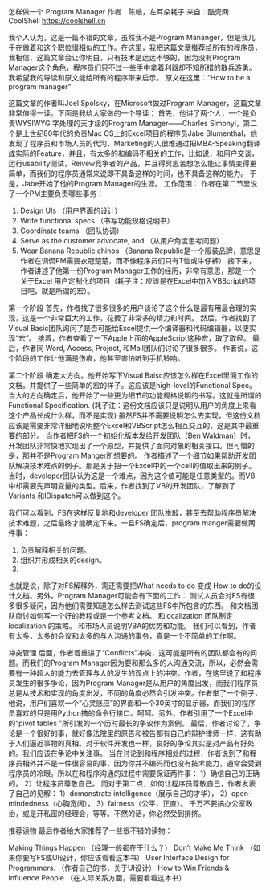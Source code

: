 怎样做一个 Program Manager
作者：陈皓，左耳朵耗子
来自：酷壳网 CoolShell https://coolshell.cn

我个人认为，这是一篇不错的文章，虽然我不是Program Mananger，但是我几乎在做着和这个职位很相似的工作。在这里，我把这篇文章推荐给所有的程序员，我相信，这篇文章会让你明白，只有技术是远远不够的，因为没有Program Manager这个角色，程序员们只不过一些手中拿着利器却不知所措的散兵游勇。我希望我的导读和原文能给所有的程序带来启示。
原文在这里：“How to be a program manager”

这篇文章的作者叫Joel Spolsky，在Microsoft做过Program Manager，这篇文章非常值得一读。下面是我给大家做的一个导读：
首先，他讲了两个人，一个是负责WYSIWYG 字处理的天才级的Program Manager——Charles Simonyi，第二个是上世纪80年代的负责Mac OS上的Excel项目的程序员Jabe Blumenthal，他发现了程序员和市场人员的代沟，Marketing的人很难通过把MBA-Speaking翻译成实际的Feature，并且，有太多的和编码不相关的工作，比如说，和用户交谈，运行usability测试，Reivew竞争者的产品，并且得冥思苦想怎么能让事情变得更简单，而我们的程序员通常来说即不具备这样的时间，也不具备这样的能力。
于是，Jabe开始了他的Program Manager的生涯。
工作范围：
作者在第二节里说了一个PM主要负责哪些事务：
1. Design UIs （用户界面的设计）
2. Write functional specs （书写功能规格说明书）
3. Coordinate teams （团队协调）
4. Serve as the customer advocate, and （从用户角度思考问题）
5. Wear Banana Republic chinos （Banana Republic是一个服装品牌，意思是作者在调侃PM需要衣冠楚楚，而不像程序员们只有T恤或牛仔裤）
接下来，作者讲述了他第一份Program Manager工作的经历，非常有意思，那是一个关于Excel 用户定制化的项目（耗子注：应该是在Excel中加入VBScript的项目吧，就是所谓的宏）。

第一个阶段
首先，作者找了很多很多的用户谈论了这个什么是最有用最合理的实现，这是一个非常巨大的工作，花费了非常多的精力和时间。
然后，作者找到了Visual Basic团队询问了是否可能给Excel提供一个编译器和代码编辑器，以便实现“宏”。
接着，作者查看了一下Apple上面的AppleScript这种宏，取了取经。
最后，作者同 Word, Access, Project, 和Mail团队们讨论了很多很多。
作者说，这个阶段的工作让他满是伤痕，他甚至害怕听到手机铃响。

第二个阶段
确定大方向。他开始写下Visual Baisc应该怎么样在Excel里面工作的文档。并提供了一些简单的宏的样子。这应该是high-level的Functional Spec。
当大的方向确定后，他开始了一些更为细节的功能规格说明的书写。这就是所谓的Functional Specification. (耗子注：这份文档应该只是说明从用户的角度上来看这个产品长成什么样，而不是实现)
虽然FS并不需要说明怎么去实现，但这份文档应该是需要非常详细地说明整个Excel和VBScript怎么相互交互的，这是其中最重要的部分。
当作者把FS的一个初始化版本发给开发团队（Ben Waldman）时，开发团队非常快地实现出了一个原型，并提供了面向对象的相关接口。但可惜的是，那并不是Program Manger所想要的。
作者描述了一个细节如果帮助开发团队解决技术难点的例子。那是关于把一个Excel中的一个cell的值取出来的例子。当时，developer团队认为这是一个难点，因为这个值可能是任意类型的。而VB中却需要先声明变量的类型。后来，作者找到了VB的开发团队，了解到了Variants 和IDispatch可以做到这个。

我们可以看到，FS在这样反复地和developer 团队推敲，甚至去帮助程序员解决技术难题，之后最终才能确定下来。一旦FS确定后，program manger需要做两件事：
1. 负责解释相关的问题。
2. 组织并形成相关的design。
3.
也就是说，除了对FS解释外，需还需要把What needs to do 变成 How to do的设计文档。另外，Program Manager可能会有下面的工作：
测试人员会对FS有很多很多疑问，因为他们需要知道怎么样去测试这些FS中所包含的东西。
和文档团队商讨如何写一个好的教程或是一个参考文档。
和localization 团队制定localization 的策略。
和市场人员说明VBA的优势和功能。
我们可以看到，作者有太多，太多的会议和太多的与人沟通的事务，真是一个不简单的工作啊。

冲突管理
后面，作者着重讲了“Conflicts”冲突，这可能是所有的团队都会有的问题。而我们的Program Manager因为要和那么多的人沟通交流，所以，必然会需要有一种超人的能力去管理与人的发生的观点上的冲突。作者，在这里说了和程序员发生的很多争论，因为Program Manager是从用户的角度出发，而我们程序员总是从技术和实现的角度出发，不同的角度必然会引发冲突。作者举了一个例子，他说，用户们喜欢一个“心灵感应”的界面和一个30英寸的显示器，而我们的程序员喜欢的只是用Python搞的命令行接口。呵呵。另外，作者引用了一个Excel中的“pivot tables ”所引发的一个历时最长的争议作为案例。
最后，作者讨论了，争论是一个很好的事，就好像法院里的原告和被告都有自己的辩护律师一样，这有助于人们逼近事物的真相。对于软件开发也一样，良好的争论其实是对产品有好处的。我们应该在争论中关注事。
当在讨论到和程序相处的过程，作者说到了和程序员相外并不是一件很容易的事，因为你并不编码而也没有技术能力，通常会受到程序员的冷眼。所以在和程序沟通的过程中需要保证两件事：
1）确信自己的正确的。
2）让程序员尊敬自己。
而对于第二点，如何让程序员尊敬自己，作者发表了自己的见解：
1）demonstrate intelligence（展示自己的才华），
2）open-mindedness（心胸宽阔），
3）fairness（公平，正直）。
千万不要搞办公室政治，或是开私密的经理会，等等。不然的话，你必然受到排挤。

推荐读物
最后作者给大家推荐了一些很不错的读物：

Making Things Happen （经理一般都在干什么？）
Don’t Make Me Think （如果你要写FS或UI设计，你应该看看这本书）
User Interface Design for Programmers. （作者自己的书，关于UI设计）
How to Win Friends & Influence People （在人际关系方面，需要看看这本书）